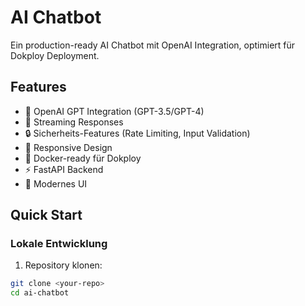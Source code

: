 # AI Chatbot

Ein production-ready AI Chatbot mit OpenAI Integration, optimiert für Dokploy Deployment.

## Features

- 🤖 OpenAI GPT Integration (GPT-3.5/GPT-4)
- 💬 Streaming Responses
- 🔒 Sicherheits-Features (Rate Limiting, Input Validation)
- 📱 Responsive Design
- 🚀 Docker-ready für Dokploy
- ⚡ FastAPI Backend
- 🎨 Modernes UI

## Quick Start

### Lokale Entwicklung

1. Repository klonen:
```bash
git clone <your-repo>
cd ai-chatbot
